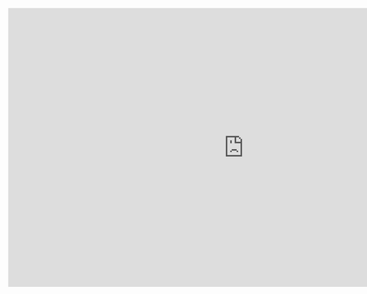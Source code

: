 <iframe src="https://docs.google.com/presentation/d/e/2PACX-1vTQiqFB9s3PS73vFJYp7gT8GcuNFpK57h3nWAlbcWrcCM4fwmO1gFzKP2unz5_VQ0gc-bcR0N59pvgu/embed?start=false&loop=false&delayms=3000" frameborder="0" width="960" height="569" allowfullscreen="true" mozallowfullscreen="true" webkitallowfullscreen="true"></iframe>

